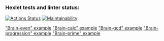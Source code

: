 ### Hexlet tests and linter status:
[![Actions Status](https://github.com/tarasovem/frontend-project-lvl1/workflows/hexlet-check/badge.svg)](https://github.com/tarasovem/frontend-project-lvl1/actions)
[![Maintainability](https://api.codeclimate.com/v1/badges/a99a88d28ad37a79dbf6/maintainability)](https://codeclimate.com/github/codeclimate/codeclimate/maintainability)

["Brain-even" example](https://asciinema.org/a/r0Wc4OsTfLxodA7GO2MZYs1fD)
["Brain-calc" example](https://asciinema.org/a/Bp2pWScNqX2bTrcbKzGwGcVmD)
["Brain-gcd" example](https://asciinema.org/a/xA6x5tlc7129BWeFMy4ZUsFCH)
["Brain-progression" example](https://asciinema.org/a/X5dnjpJE5JklemaH26tZTCCOa)
["Brain-prime" example](https://asciinema.org/a/Egv5xjqIpmpUune7CUZuCunHM)